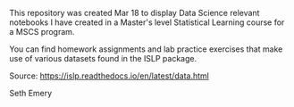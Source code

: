 This repository was created Mar 18 to display Data Science relevant notebooks I have created in a Master's level Statistical Learning course for a MSCS program.

You can find homework assignments and lab practice exercises that make use of various datasets found in the ISLP package.

Source: https://islp.readthedocs.io/en/latest/data.html

Seth Emery
